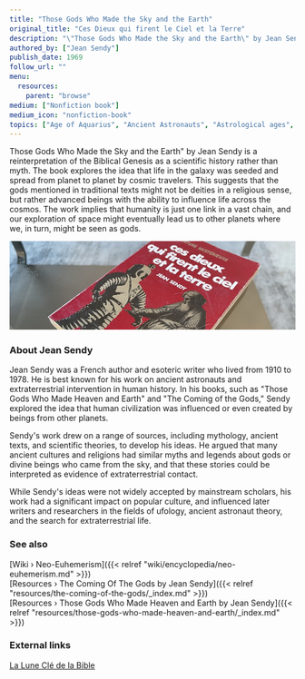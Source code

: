 ```yaml
---
title: "Those Gods Who Made the Sky and the Earth"
original_title: "Ces Dieux qui firent le Ciel et la Terre"
description: "\"Those Gods Who Made the Sky and the Earth\" by Jean Sendy is a reinterpretation of the Biblical Genesis as a scientific history rather than myth. The book explores the idea that life in the galaxy was seeded and spread from planet to planet by cosmic travelers. This suggests that the gods mentioned in traditional texts might not be deities in a religious sense, but rather advanced beings with the ability to influence life across the cosmos. The work implies that humanity is just one link in a vast chain, and our exploration of space might eventually lead us to other planets where we, in turn, might be seen as gods."
authored_by: ["Jean Sendy"]
publish_date: 1969
follow_url: ""
menu:
  resources:
    parent: "browse"
medium: ["Nonfiction book"]
medium_icon: "nonfiction-book"
topics: ["Age of Aquarius", "Ancient Astronauts", "Astrological ages", "Elohim", "Neo-Euhemerism", "Precession"]
---
```


Those Gods Who Made the Sky and the Earth" by Jean Sendy is a reinterpretation of the Biblical Genesis as a scientific history rather than myth. The book explores the idea that life in the galaxy was seeded and spread from planet to planet by cosmic travelers. This suggests that the gods mentioned in traditional texts might not be deities in a religious sense, but rather advanced beings with the ability to influence life across the cosmos. The work implies that humanity is just one link in a vast chain, and our exploration of space might eventually lead us to other planets where we, in turn, might be seen as gods.

![Image](images/ces-dieux-qui-firent-le-ciel-et-la-terre-book.jpg "Ces Dieux qui firent le Ciel et la Terre 1969 — Jean Sendy")

### About Jean Sendy

Jean Sendy was a French author and esoteric writer who lived from 1910 to 1978. He is best known for his work on ancient astronauts and extraterrestrial intervention in human history. In his books, such as "Those Gods Who Made Heaven and Earth" and "The Coming of the Gods," Sendy explored the idea that human civilization was influenced or even created by beings from other planets.

Sendy's work drew on a range of sources, including mythology, ancient texts, and scientific theories, to develop his ideas. He argued that many ancient cultures and religions had similar myths and legends about gods or divine beings who came from the sky, and that these stories could be interpreted as evidence of extraterrestrial contact.

While Sendy's ideas were not widely accepted by mainstream scholars, his work had a significant impact on popular culture, and influenced later writers and researchers in the fields of ufology, ancient astronaut theory, and the search for extraterrestrial life.

### See also

[Wiki › Neo-Euhemerism]({{< relref "wiki/encyclopedia/neo-euhemerism.md" >}})</br>
[Resources › The Coming Of The Gods by Jean Sendy]({{< relref "resources/the-coming-of-the-gods/_index.md" >}})</br>
[Resources › Those Gods Who Made Heaven and Earth by Jean Sendy]({{< relref "resources/those-gods-who-made-heaven-and-earth/_index.md" >}})</br>

### External links

[La Lune Clé de la Bible](https://books.google.ch/books/about/La_lune_cl%C3%A9_de_la_bible.html?id=Q8ECrgEACAAJ)</br>
